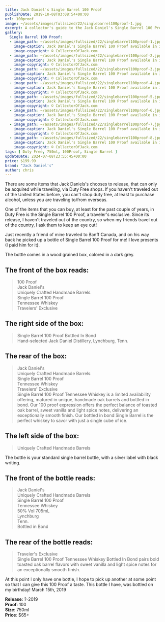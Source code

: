```yaml
---
title: Jack Daniel's Single Barrel 100 Proof
publishDate: 2019-10-08T03:08:54+00:00
url: 100proof
image: ~/assets/images/fullsized/22/singlebarrel100proof-1.jpg
excerpt: A collector's guide to the Jack Daniel's Single Barrel 100 Proof available in international travel marketplaces
gallery:
  Single Barrel 100 Proof:
  - image_path: ~/assets/images/fullsized/22/singlebarrel100proof-1.jpg
    image-caption: Jack Daniel's Single Barrel 100 Proof available in international travel marketplaces
    image-copyright: © CollectorOfJack.com
  - image_path: ~/assets/images/fullsized/22/singlebarrel100proof-2.jpg
    image-caption: Jack Daniel's Single Barrel 100 Proof available in international travel marketplaces
    image-copyright: © CollectorOfJack.com
  - image_path: ~/assets/images/fullsized/22/singlebarrel100proof-3.jpg
    image-caption: Jack Daniel's Single Barrel 100 Proof available in international travel marketplaces
    image-copyright: © CollectorOfJack.com
  - image_path: ~/assets/images/fullsized/22/singlebarrel100proof-4.jpg
    image-caption: Jack Daniel's Single Barrel 100 Proof available in international travel marketplaces
    image-copyright: © CollectorOfJack.com
  - image_path: ~/assets/images/fullsized/22/singlebarrel100proof-5.jpg
    image-caption: Jack Daniel's Single Barrel 100 Proof available in international travel marketplaces
    image-copyright: © CollectorOfJack.com
  - image_path: ~/assets/images/fullsized/22/singlebarrel100proof-6.jpg
    image-caption: Jack Daniel's Single Barrel 100 Proof available in international travel marketplaces
    image-copyright: © CollectorOfJack.com
  - image_path: ~/assets/images/fullsized/22/singlebarrel100proof-7.jpg
    image-caption: Jack Daniel's Single Barrel 100 Proof available in international travel marketplaces
    image-copyright: © CollectorOfJack.com
  - image_path: ~/assets/images/fullsized/22/singlebarrel100proof-8.jpg
    image-caption: Jack Daniel's Single Barrel 100 Proof available in international travel marketplaces
    image-copyright: © CollectorOfJack.com
tags: [ Duty Free, 750ml, 100Proof, Single Barrel ]
updateDate: 2024-07-08T23:55:45+00:00
price: $199.99
brand: "Jack Daniel's"
author: chris
---
```

There are some items that Jack Daniels's chooses to release, that can only be acquired while traveling, via Duty Free shops. If you haven't traveled out of the United States before, you can't shop duty free, at least to purchase alcohol, unless you are traveling to/from overseas. 

One of the items that you can buy, at least for the past couple of years, in Duty Free is the Single Barrel 100 Proof, a traveler's exclusive. Since its release, I haven't traveled out of the country, so when my friends travel out of the country, I ask them to keep an eye out!

Just recently a friend of mine traveled to Banff Canada, and on his way back he picked up a bottle of Single Barrel 100 Proof for me! I love presents (I paid him for it).

The bottle comes in a wood grained box, colored in a dark grey. 

## The front of the box reads:
> 100 Proof  
> Jack Daniel's  
> Uniquely Crafted Handmade Barrels  
> Single Barrel 100 Proof  
> Tennessee Whiskey  
> Travelers' Exclusive


## The right side of the box:
> Single Barrel 100 Proof Bottled In Bond  
> Hand-selected Jack Daniel Distillery, Lynchburg, Tenn.

## The rear of the box:
> Jack Daniel's  
> Uniquely Crafted Handmade Barrels  
> Single Barrel 100 Proof  
> Tennessee Whiskey  
> Travelers' Exclusive  
> Single Barrel 100 Proof Tennessee Whiskey is a limited availability offering, matured in unique, handmade oak barrels and bottled in bond. Our 100 proof expression offers the perfect balance of toasted oak barrel, sweet vanilla and light spice notes, delivering an exceptionally smooth finish. Our bottled in bond Single Barrel is the perfect whiskey to savor with just a single cube of ice.

## The left side of the box:
> Uniquely Crafted Handmade Barrels

The bottle is your standard single barrel bottle, with a silver label with black writing. 

## The front of the bottle reads:
> Jack Daniel's  
> Uniquely Crafted Handmade Barrels  
> Single Barrel 100 Proof  
> Tennessee Whiskey  
> 50% Vol 705mL  
> Lynchburg  
> Tenn.  
> Bottled in Bond

## The rear of the bottle reads:
> Traveler's Exclusive  
> Single Barrel 100 Proof Tennessee Whiskey Bottled In Bond pairs bold toasted oak barrel flavors with sweet vanilla and light spice notes for an exceptionally smooth finish.

At this point I only have one bottle, I hope to pick up another at some point so that I can give this 100 Proof a taste. This bottle I have, was bottled on my birthday! March 15th, 2019

**Release**: ?-2019  
**Proof**: 100   
**Size**: 750ml  
**Price**: $65+  
